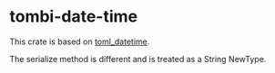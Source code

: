 # tombi-date-time

This crate is based on [toml_datetime](https://crates.io/crates/toml_datetime).

The serialize method is different and is treated as a String NewType.
